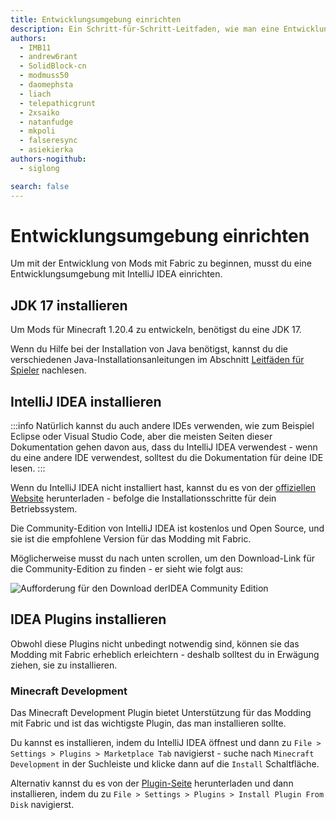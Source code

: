 ```yaml
---
title: Entwicklungsumgebung einrichten
description: Ein Schritt-für-Schritt-Leitfaden, wie man eine Entwicklungsumgebung für die Erstellung von Mods mit Fabric einrichtet.
authors:
  - IMB11
  - andrew6rant
  - SolidBlock-cn
  - modmuss50
  - daomephsta
  - liach
  - telepathicgrunt
  - 2xsaiko
  - natanfudge
  - mkpoli
  - falseresync
  - asiekierka
authors-nogithub:
  - siglong

search: false
---
```


# Entwicklungsumgebung einrichten

Um mit der Entwicklung von Mods mit Fabric zu beginnen, musst du eine Entwicklungsumgebung mit IntelliJ IDEA einrichten.

## JDK 17 installieren

Um Mods für Minecraft 1.20.4 zu entwickeln, benötigst du eine JDK 17.

Wenn du Hilfe bei der Installation von Java benötigst, kannst du die verschiedenen Java-Installationsanleitungen im Abschnitt [Leitfäden für Spieler](../../players/index) nachlesen.

## IntelliJ IDEA installieren

:::info
Natürlich kannst du auch andere IDEs verwenden, wie zum Beispiel Eclipse oder Visual Studio Code, aber die meisten Seiten dieser Dokumentation gehen davon aus, dass du IntelliJ IDEA verwendest - wenn du eine andere IDE verwendest, solltest du die Dokumentation für deine IDE lesen.
:::

Wenn du IntelliJ IDEA nicht installiert hast, kannst du es von der [offiziellen Website](https://www.jetbrains.com/idea/download/) herunterladen - befolge die Installationsschritte für dein Betriebssystem.

Die Community-Edition von IntelliJ IDEA ist kostenlos und Open Source, und sie ist die empfohlene Version für das Modding mit Fabric.

Möglicherweise musst du nach unten scrollen, um den Download-Link für die Community-Edition zu finden - er sieht wie folgt aus:

![Aufforderung für den Download derIDEA Community Edition](/assets/develop/getting-started/idea-community.png)

## IDEA Plugins installieren

Obwohl diese Plugins nicht unbedingt notwendig sind, können sie das Modding mit Fabric erheblich erleichtern - deshalb solltest du in Erwägung ziehen, sie zu installieren.

### Minecraft Development

Das Minecraft Development Plugin bietet Unterstützung für das Modding mit Fabric und ist das wichtigste Plugin, das man installieren sollte.

Du kannst es installieren, indem du IntelliJ IDEA öffnest und dann zu `File > Settings > Plugins > Marketplace Tab` navigierst - suche nach `Minecraft Development` in der Suchleiste und klicke dann auf die `Install` Schaltfläche.

Alternativ kannst du es von der [Plugin-Seite](https://plugins.jetbrains.com/plugin/8327-minecraft-development) herunterladen und dann installieren, indem du zu `File > Settings > Plugins > Install Plugin From Disk` navigierst.
